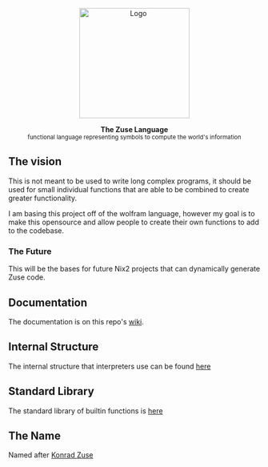 <p align="center"><img height="220px" src="https://www.kerryr.net/images/pioneers/gallery/zuse_logo_lg.jpg" alt="Logo" /><p>

<p align="center">
  <strong>The Zuse Language</strong><br />
  <sub>functional language representing symbols to compute the world's information</sub>
</p>

## The vision

This is not meant to be used to write long complex programs, it should be used for small individual functions that are able to be combined to create greater functionality.

I am basing this project off of the wolfram language, however my goal is to make this opensource and allow people to create their own functions to add to the codebase.

### The Future

This will be the bases for future Nix2 projects that can dynamically generate Zuse code. 

## Documentation

The documentation is on this repo's [wiki](https://github.com/nix2io/zuse/wiki).

## Internal Structure

The internal structure that interpreters use can be found [here](./internal_structure.md)

## Standard Library

The standard library of builtin functions is [here](./std/)

## The Name

Named after [Konrad Zuse](https://en.wikipedia.org/wiki/Konrad_Zuse)
